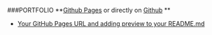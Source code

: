 ###PORTFOLIO
**[Github Pages](https://hermes-4.github.io/My-Portfolio/) or directly on [Github](https://github.com/hermes-4/My-Portfolio) **
* [Your GitHub Pages URL and adding preview to your README.md](/My-Portfolio/add-github-pages-preview.html)
